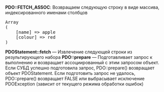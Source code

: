 <b>PDO::FETCH_ASSOC</b>: Возвращаем следующую строку в виде массива, индексированного именами столбцов
<pre>
Array
(
    [name] => apple
    [colour] => red
)
</pre>

<b>PDOStatement::fetch</b> — Извлечение следующей строки из результирующего набора 
<b>PDO::prepare</b> — Подготавливает запрос к выполнению и возвращает ассоциированный с этим запросом объект. Если СУБД успешно подготовила запрос, PDO::prepare() возвращает объект PDOStatement. Если подготовить запрос не удалось, PDO::prepare() возвращает FALSE или выбрасывает исключение PDOException (зависит от текущего режима обработки ошибок)